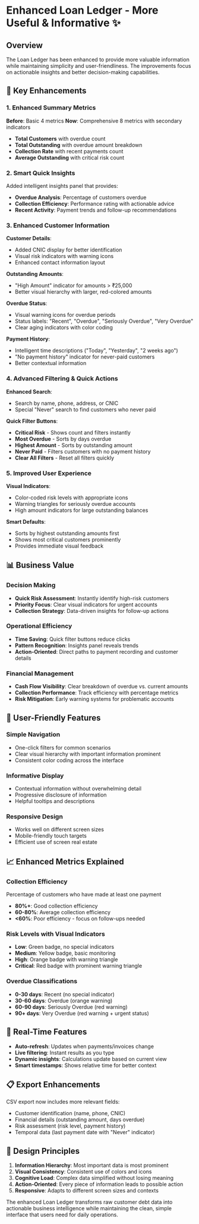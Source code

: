 # Enhanced Loan Ledger - More Useful & Informative ✨

## Overview
The Loan Ledger has been enhanced to provide more valuable information while maintaining simplicity and user-friendliness. The improvements focus on actionable insights and better decision-making capabilities.

## 🚀 Key Enhancements

### 1. Enhanced Summary Metrics
**Before**: Basic 4 metrics
**Now**: Comprehensive 8 metrics with secondary indicators

- **Total Customers** with overdue count
- **Total Outstanding** with overdue amount breakdown
- **Collection Rate** with recent payments count
- **Average Outstanding** with critical risk count

### 2. Smart Quick Insights
Added intelligent insights panel that provides:
- **Overdue Analysis**: Percentage of customers overdue
- **Collection Efficiency**: Performance rating with actionable advice
- **Recent Activity**: Payment trends and follow-up recommendations

### 3. Enhanced Customer Information
**Customer Details**:
- Added CNIC display for better identification
- Visual risk indicators with warning icons
- Enhanced contact information layout

**Outstanding Amounts**:
- "High Amount" indicator for amounts > ₹25,000
- Better visual hierarchy with larger, red-colored amounts

**Overdue Status**:
- Visual warning icons for overdue periods
- Status labels: "Recent", "Overdue", "Seriously Overdue", "Very Overdue"
- Clear aging indicators with color coding

**Payment History**:
- Intelligent time descriptions ("Today", "Yesterday", "2 weeks ago")
- "No payment history" indicator for never-paid customers
- Better contextual information

### 4. Advanced Filtering & Quick Actions
**Enhanced Search**:
- Search by name, phone, address, or CNIC
- Special "Never" search to find customers who never paid

**Quick Filter Buttons**:
- **Critical Risk** - Shows count and filters instantly
- **Most Overdue** - Sorts by days overdue
- **Highest Amount** - Sorts by outstanding amount
- **Never Paid** - Filters customers with no payment history
- **Clear All Filters** - Reset all filters quickly

### 5. Improved User Experience
**Visual Indicators**:
- Color-coded risk levels with appropriate icons
- Warning triangles for seriously overdue accounts
- High amount indicators for large outstanding balances

**Smart Defaults**:
- Sorts by highest outstanding amounts first
- Shows most critical customers prominently
- Provides immediate visual feedback

## 📊 Business Value

### Decision Making
- **Quick Risk Assessment**: Instantly identify high-risk customers
- **Priority Focus**: Clear visual indicators for urgent accounts
- **Collection Strategy**: Data-driven insights for follow-up actions

### Operational Efficiency
- **Time Saving**: Quick filter buttons reduce clicks
- **Pattern Recognition**: Insights panel reveals trends
- **Action-Oriented**: Direct paths to payment recording and customer details

### Financial Management
- **Cash Flow Visibility**: Clear breakdown of overdue vs. current amounts
- **Collection Performance**: Track efficiency with percentage metrics
- **Risk Mitigation**: Early warning systems for problematic accounts

## 🎯 User-Friendly Features

### Simple Navigation
- One-click filters for common scenarios
- Clear visual hierarchy with important information prominent
- Consistent color coding across the interface

### Informative Display
- Contextual information without overwhelming detail
- Progressive disclosure of information
- Helpful tooltips and descriptions

### Responsive Design
- Works well on different screen sizes
- Mobile-friendly touch targets
- Efficient use of screen real estate

## 📈 Enhanced Metrics Explained

### Collection Efficiency
Percentage of customers who have made at least one payment
- **80%+**: Good collection efficiency
- **60-80%**: Average collection efficiency  
- **<60%**: Poor efficiency - focus on follow-ups needed

### Risk Levels with Visual Indicators
- **Low**: Green badge, no special indicators
- **Medium**: Yellow badge, basic monitoring
- **High**: Orange badge with warning triangle
- **Critical**: Red badge with prominent warning triangle

### Overdue Classifications
- **0-30 days**: Recent (no special indicator)
- **30-60 days**: Overdue (orange warning)
- **60-90 days**: Seriously Overdue (red warning)
- **90+ days**: Very Overdue (red warning + urgent status)

## 🔄 Real-Time Features
- **Auto-refresh**: Updates when payments/invoices change
- **Live filtering**: Instant results as you type
- **Dynamic insights**: Calculations update based on current view
- **Smart timestamps**: Shows relative time for better context

## 📋 Export Enhancements
CSV export now includes more relevant fields:
- Customer identification (name, phone, CNIC)
- Financial details (outstanding amount, days overdue)
- Risk assessment (risk level, payment history)
- Temporal data (last payment date with "Never" indicator)

## 🎨 Design Principles
1. **Information Hierarchy**: Most important data is most prominent
2. **Visual Consistency**: Consistent use of colors and icons
3. **Cognitive Load**: Complex data simplified without losing meaning
4. **Action-Oriented**: Every piece of information leads to possible action
5. **Responsive**: Adapts to different screen sizes and contexts

The enhanced Loan Ledger transforms raw customer debt data into actionable business intelligence while maintaining the clean, simple interface that users need for daily operations.
